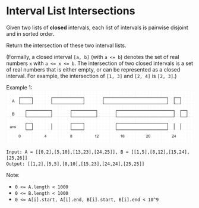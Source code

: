 # Interval List Intersections
Given two lists of **closed** intervals, each list of intervals is pairwise disjoint and in sorted order.

Return the intersection of these two interval lists.

(Formally, a closed interval `[a, b]` (with `a <= b`) denotes the set of real numbers `x` with `a <= x <= b`.  The intersection of two closed intervals is a set of real numbers that is either empty, or can be represented as a closed interval.  For example, the intersection of `[1, 3]` and `[2, 4]` is `[2, 3]`.)

 

Example 1:
![](./pictures/interval1.png)
```
Input: A = [[0,2],[5,10],[13,23],[24,25]], B = [[1,5],[8,12],[15,24],[25,26]]
Output: [[1,2],[5,5],[8,10],[15,23],[24,24],[25,25]]
```

Note:

- `0 <= A.length < 1000`
- `0 <= B.length < 1000`
- `0 <= A[i].start, A[i].end, B[i].start, B[i].end < 10^9`